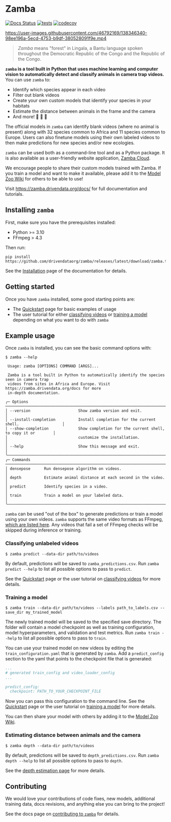 # Zamba

[![Docs Status](https://img.shields.io/badge/docs-stable-informational)](https://zamba.drivendata.org/docs/)
[![tests](https://github.com/drivendataorg/zamba/workflows/tests/badge.svg?branch=master)](https://github.com/drivendataorg/zamba/actions?query=workflow%3Atests+branch%3Amaster)
[![codecov](https://codecov.io/gh/drivendataorg/zamba/branch/master/graph/badge.svg)](https://codecov.io/gh/drivendataorg/zamba)
<!-- [![PyPI](https://img.shields.io/pypi/v/zamba.svg)](https://pypi.org/project/zamba/) -->

https://user-images.githubusercontent.com/46792169/138346340-98ee196a-5ecd-4753-b9df-380528091f9e.mp4

> *Zamba* means "forest" in Lingala, a Bantu language spoken throughout the Democratic Republic of the Congo and the Republic of the Congo.

**`zamba` is a tool built in Python that uses machine learning and computer vision to automatically detect and classify animals in camera trap videos.** You can use `zamba` to:

- Identify which species appear in each video
- Filter out blank videos
- Create your own custom models that identify your species in your habitats
- Estimate the distance between animals in the frame and the camera
- And more! 🙈 🙉 🙊

The official models in `zamba` can identify blank videos (where no animal is present) along with 32 species common to Africa and 11 species common to Europe. Users can also finetune models using their own labeled videos to then make predictions for new species and/or new ecologies.

`zamba` can be used both as a command-line tool and as a Python package. It is also available as a user-friendly website application, [Zamba Cloud](https://www.zambacloud.com/).

We encourage people to share their custom models trained with Zamba. If you train a model and want to make it available, please add it to the [Model Zoo Wiki](https://github.com/drivendataorg/zamba/wiki) for others to be able to use!

Visit https://zamba.drivendata.org/docs/ for full documentation and tutorials.

## Installing `zamba`

First, make sure you have the prerequisites installed:

* Python >= 3.10
* FFmpeg > 4.3

Then run:
```console
pip install https://github.com/drivendataorg/zamba/releases/latest/download/zamba.tar.gz
```

See the [Installation](https://zamba.drivendata.org/docs/stable/install/) page of the documentation for details.

## Getting started

Once you have `zamba` installed, some good starting points are:

- The [Quickstart](https://zamba.drivendata.org/docs/stable/quickstart/) page for basic examples of usage
- The user tutorial for either [classifying videos](https://zamba.drivendata.org/docs/stable/predict-tutorial/) or [training a model](https://zamba.drivendata.org/docs/stable/train-tutorial/) depending on what you want to do with `zamba`

## Example usage

Once `zamba` is installed, you can see the basic command options with:
```console
$ zamba --help

 Usage: zamba [OPTIONS] COMMAND [ARGS]...

 Zamba is a tool built in Python to automatically identify the species seen in camera trap
 videos from sites in Africa and Europe. Visit https://zamba.drivendata.org/docs for more
 in-depth documentation.

╭─ Options ─────────────────────────────────────────────────────────────────────────────────╮
│ --version                     Show zamba version and exit.                                │
│ --install-completion          Install completion for the current shell.                   │
│ --show-completion             Show completion for the current shell, to copy it or        │
│                               customize the installation.                                 │
│ --help                        Show this message and exit.                                 │
╰───────────────────────────────────────────────────────────────────────────────────────────╯
╭─ Commands ────────────────────────────────────────────────────────────────────────────────╮
│ densepose      Run densepose algorithm on videos.                                         │
│ depth          Estimate animal distance at each second in the video.                      │
│ predict        Identify species in a video.                                               │
│ train          Train a model on your labeled data.                                        │
╰───────────────────────────────────────────────────────────────────────────────────────────╯
```

`zamba` can be used "out of the box" to generate predictions or train a model using your own videos. `zamba` supports the same video formats as FFmpeg, [which are listed here](https://www.ffmpeg.org/general.html#Supported-File-Formats_002c-Codecs-or-Features). Any videos that fail a set of FFmpeg checks will be skipped during inference or training.

### Classifying unlabeled videos

```console
$ zamba predict --data-dir path/to/videos
```

By default, predictions will be saved to `zamba_predictions.csv`. Run `zamba predict --help` to list all possible options to pass to `predict`.

See the [Quickstart](https://zamba.drivendata.org/docs/stable/quickstart/) page or the user tutorial on [classifying videos](https://zamba.drivendata.org/docs/stable/predict-tutorial/) for more details.

### Training a model

```console
$ zamba train --data-dir path/to/videos --labels path_to_labels.csv --save_dir my_trained_model
```

The newly trained model will be saved to the specified save directory. The folder will contain a model checkpoint as well as training configuration, model hyperparameters, and validation and test metrics. Run `zamba train --help` to list all possible options to pass to `train`.

You can use your trained model on new videos by editing the `train_configuration.yaml` that is generated by `zamba`. Add a `predict_config` section to the yaml that points to the checkpoint file that is generated:

```yaml
...
# generated train_config and video_loader_config
...

predict_config:
  checkpoint: PATH_TO_YOUR_CHECKPOINT_FILE

```

Now you can pass this configuration to the command line. See the [Quickstart](https://zamba.drivendata.org/docs/stable/quickstart/) page or the user tutorial on [training a model](https://zamba.drivendata.org/docs/stable/train-tutorial/) for more details.

You can then share your model with others by adding it to the [Model Zoo Wiki](https://github.com/drivendataorg/zamba/wiki).

### Estimating distance between animals and the camera

```console
$ zamba depth --data-dir path/to/videos
```

By default, predictions will be saved to `depth_predictions.csv`. Run `zamba depth --help` to list all possible options to pass to `depth`.

See the [depth estimation page](https://zamba.drivendata.org/docs/stable/models/depth/) for more details.


## Contributing

We would love your contributions of code fixes, new models, additional training data, docs revisions, and anything else you can bring to the project!

See the docs page on [contributing to `zamba`](https://zamba.drivendata.org/docs/stable/contribute/) for details.
